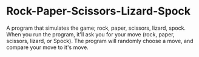 # Rock-Paper-Scissors-Lizard-Spock
A program that simulates the game; rock, paper, scissors, lizard, spock.
When you run the program, it'll ask you for your move (rock, paper, scissors, lizard, or Spock). The program will randomly choose a move, and compare your move to it's move.
